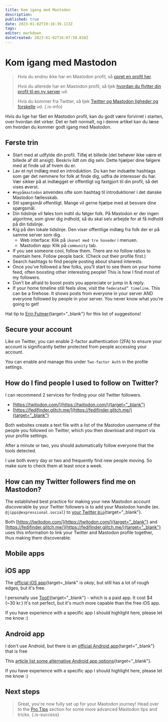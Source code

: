 ```yaml
---
title: Kom igang med Mastodon
description: 
published: true
date: 2023-01-02T19:18:39.113Z
tags: 
editor: markdown
dateCreated: 2023-01-02T16:07:58.018Z
---
```


# Kom igang med Mastodon

> Hvis du endnu ikke har en Mastodon profil, så [opret en profil her](../dk/servers.md).
>
> Hvis du allerede har en Mastodon profil, så tjek [hvordan du flytter din profil til en ny server](move-mastodon-server.md) ud.
>
> Hvis du kommer fra Twitter, så tjek [Twitter og Mastodon ligheder og forskelle](twitter-and-mastodon.md) ud.
{.is-info}

Hvis du lige har fået en Mastodon profil, kan du godt være forvirret i starten, over hvordan det virker. Det er helt normalt, og i denne artikel kan du læse om hvordan du kommer godt igang med Mastodon. 

## Første trin

- Start med at udfylde din profil. Tilføj et billede (det behøver ikke være et billede af dit ansigt). Beskriv lidt om dig selv. Dette hjælper dine følgere med at finde ud af hvem du er. 
- Lav et nyt indlæg med en introduktion. Du kan her indsætte hashtags som gør det nemmere for folk at finde dig, udfra de interesser du har. Vær sikker på at indlægget er offentligt og fastgjort til din profil, så det vises øverst. 
- `#nypåmastodon` anvendes ofte som hashtag til introduktioner i det danske Mastodon fællesskab. 
- Stil spørgsmål offentligt. Mange vil gerne hjælpe med at besvare dine spørgsmål. 
- Din tidslinje vil føles tom indtil du følger folk. På Mastodon er der ingen algoritme, som giver dig indhold, så du skal selv arbejde for at få indhold på din tidslinje. 
- Kig på den lokale tidslinje. Den viser offentlige indlæg fra folk der er på samme server som dig. 
  - Web interface: Klik på  `ikonet med tre hoveder` i menuen.
  - Mastodon app: Klik på `community` tab.
- If you see someone cool, follow them. There are no follow ratios to maintain here. Follow people back. (Check out their profile first.)
- Search hashtags to find people posting about shared interests.
- Once you’ve followed a few folks, you’ll start to see them on your home feed, often boosting other interesting people! This is how I find most of my followers.
- Don’t be afraid to boost posts you appreciate or jump in & reply.
- If your home timeline still feels slow, visit the `federated” timeline`. This can be a firehose. It shows posts from everyone in your server AND everyone followed by people in your server. You never know what you’re going to get!

Hat tip to [Erin Fulmer](https://wandering.shop/@erinfulmer/109371623284876117){target="_blank"} for this list of suggestions!

## Secure your account

Like on Twitter, you can enable 2-factor authentication (2FA) to ensure your account is significantly better protected from people accessing your account.

You can enable and manage this under `Two-factor Auth` in the profile settings.

## How do I find people I used to follow on Twitter?

I can recommend 2 services for finding your old Twitter followers.

- [https://twitodon.com/](https://twitodon.com/){target="_blank"}
- [https://fedifinder.glitch.me/](https://fedifinder.glitch.me/){target="_blank"}

Both websites create a text file with a list of the Mastodon username of the people you followed on Twitter, which you then download and import via your profile settings.

After a minute or two, you should automatically follow everyone that the tools detected.

I use both every day or two and frequently find new people moving. So make sure to check them at least once a week.

## How can my Twitter followers find me on Mastodon?

The established best practice for making your new Mastodon account discoverable by your Twitter followers is to add your Mastodon handle (ex. `@jippi@expressional.social`) to [your Twitter `Bio`](https://twitter.com/settings/profile){target="_blank"}.

Both [https://twitodon.com/](https://twitodon.com/){target="_blank"} and [https://fedifinder.glitch.me/](https://fedifinder.glitch.me/){target="_blank"} uses this information to link your Twitter and Mastodon profile together, thus making them discoverable.

## Mobile apps

## iOS app

The [official iOS app](https://app.joinmastodon.org/ios){target=_blank" is _okay_, but still has a lot of rough edges, but it's free.

I personally use [Toot!](https://apps.apple.com/us/app/toot/id1229021451){target="_blank"} - which is a paid app. It cost $4 (~30 kr.) It's not perfect, but it's much more capable than the free iOS app.

If you have experience with a specific app I should highlight here, please let me know :)

## Android app

I don't use Android, but there is an [official Android app](https://app.joinmastodon.org/android){target="_blank"} that is free

This [article list some alternative Android app options](https://www.androidauthority.com/best-mastodon-apps-android-1210889/){target="_blank"}.

If you have experience with a specific app I should highlight here, please let me know :)

## Next steps

> Great, you're now fully set up for your Mastodon journey! Head over to the [Pro Tips](tips.md) section for some more advanced Mastodon tips and tricks.
{.is-success}